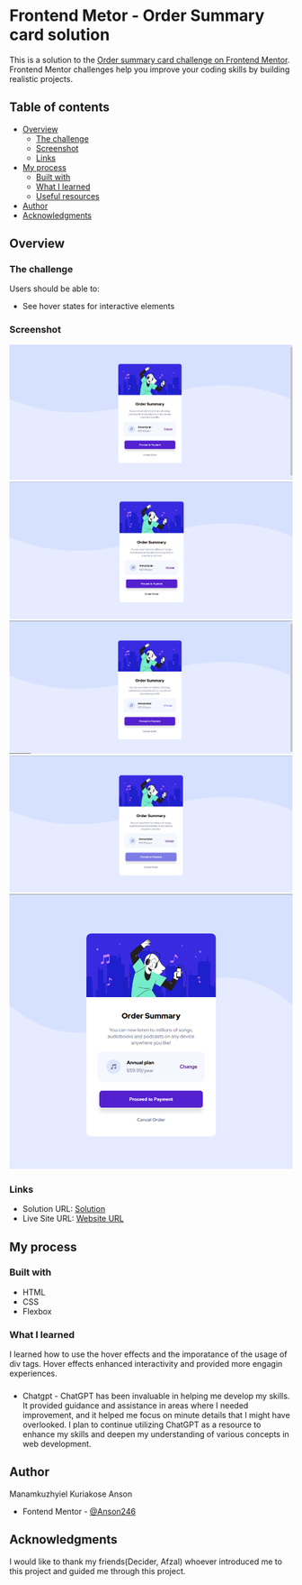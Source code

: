 # Frontend Metor - Order Summary card solution 

This is a solution to the [Order summary card challenge on Frontend Mentor](https://www.frontendmentor.io/challenges/order-summary-component-QlPmajDUj). Frontend Mentor challenges help you improve your coding skills by building realistic projects. 

## Table of contents

- [Overview](#overview)
  - [The challenge](#the-challenge)
  - [Screenshot](#screenshot)
  - [Links](#links)
- [My process](#my-process)
  - [Built with](#built-with)
  - [What I learned](#what-i-learned)
  - [Useful resources](#useful-resources)
- [Author](#author)
- [Acknowledgments](#acknowledgments)

## Overview

### The challenge

Users should be able to:

- See hover states for interactive elements

### Screenshot

![Desktop View](design/desktop-view.png)
![Cursor at Cancel](design/cursor-at-cancel.png)
![Cursor at Change](design/cursor-at-change.png)
![Cursor at Proceed to Pay](design/cursor-at-pfp.png)
![Mobile View](design/mobile-view.png)

### Links

- Solution URL: [Solution](https://www.frontendmentor.io/solutions/order-summary-page-58WR2EqMe4)
- Live Site URL: [Website URL](https://anson246.github.io/Order-Summary/)

## My process

### Built with 

- HTML
- CSS 
- Flexbox

### What I learned 

I learned how to use the hover effects and the imporatance of the usage of div tags. Hover effects enhanced interactivity and provided more engagin experiences. 

### 
- Chatgpt - ChatGPT has been invaluable in helping me develop my skills. It provided guidance and assistance in areas where I needed improvement, and it helped me focus on minute details that I might have overlooked. I plan to continue utilizing ChatGPT as a resource to enhance my skills and deepen my understanding of various concepts in web development.

## Author 

Manamkuzhyiel Kuriakose Anson 
- Fontend Mentor - [@Anson246](https://www.frontendmentor.io/profile/Anson246)

## Acknowledgments 

I would like to thank my friends(Decider, Afzal) whoever introduced me to this project and guided me through this project.